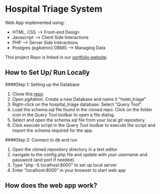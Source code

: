 # Hospital Triage System

Web App implemented using:

- HTML, CSS --> Front-end Design
- Javascript --> Client Side Interactions
- PHP --> Server Side Interactions
- Postgres (pgAdmin) DBMS --> Managing Data

This project Repo is linked in our [portfolio website](https://alperenakin.github.io/portfolio/).

## How to Set Up/ Run Locally

####Step 1: Setting up the Database
1. Clone this [repo](https://github.com/tahze0/hospital-triage-system)
2. Open pgAdmin. Create a new Database and name it "hotel_triage"
3. Right-click on the hospital_triage database. Select "Query Tool".
4. Load the schema.sql file found in the cloned repo. Click on the folder icon in the Query Tool toolbar to open a file dialog.
5. Select and open the schema.sql file from your local git repository.
6. Click execute script in the Query Tool toolbar to execute the script and import the schema required for the app.

####Step 2: Connect to db and run
1. Open the cloned repository directory in a text editor
2. navigate to the config.php file and update with your username and password (and port if needed).
3. Type "php -S localhost:8000" to set up local server
4. Enter "localhost:8000" in your browser to start web app

## How does the web app work?








